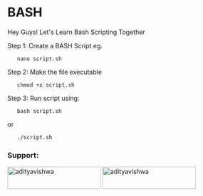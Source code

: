 # BASH
Hey Guys! Let's Learn Bash Scripting Together

Step 1: Create a BASH Script eg.

```http
   nano script.sh
```
Step 2: Make the file executable

```http
   chmod +x script.sh
```
Step 3: Run script using:

```http
   bash script.sh
```
or

```http
   ./script.sh
```
<h3 align="left">Support:</h3>
<p><a href="https://www.buymeacoffee.com/adityavishwa"> <img align="left" src="https://cdn.buymeacoffee.com/buttons/v2/default-yellow.png" height="50" width="210" alt="adityavishwa" /></a><a href="https://ko-fi.com/adityavishwa"> <img align="left" src="https://cdn.ko-fi.com/cdn/kofi3.png?v=3" height="50" width="210" alt="adityavishwa" /></a></p><br><br>
